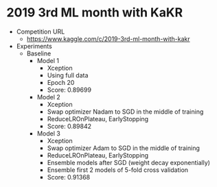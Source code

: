 # 2019 3rd ML month with KaKR
* Competition URL
    * https://www.kaggle.com/c/2019-3rd-ml-month-with-kakr
* Experiments
    * Baseline
        * Model 1
            * Xception
            * Using full data
            * Epoch 20
            * Score: 0.89699
        * Model 2
            * Xception
            * Swap optimizer Nadam to SGD in the middle of training
            * ReduceLROnPlateau, EarlyStopping
            * Score: 0.89842 
        * Model 3
            * Xception
            * Swap optimizer Adam to SGD in the middle of training
            * ReduceLROnPlateau, EarlyStopping
            * Ensemble models after SGD (weight decay exponentially)
            * Ensemble first 2 models of 5-fold cross validation
            * Score: 0.91368